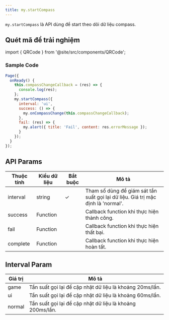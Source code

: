 ```yaml
---
title: my.startCompass
---
```


`my.startCompass` là API dùng để start theo dõi dữ liệu compass.

## Quét mã để trải nghiệm

import { QRCode } from '@site/src/components/QRCode';

<QRCode page="pages/api/compass/index" />

### Sample Code

```js
Page({
  onReady() {
    this.compassChangeCallback = (res) => {
      console.log(res);
    };
    my.startCompass({
      interval: 'ui',
      success: () => {
        my.onCompassChange(this.compassChangeCallback);
      },
      fail: (res) => {
        my.alert({ title: 'Fail', content: res.errorMessage });
      }
    });
  }
});
```

## API Params

| Thuộc tính | Kiểu dữ liệu | Bắt buộc | Mô tả                                                                            |
| ---------- | ------------ | -------- | -------------------------------------------------------------------------------- |
| interval   | string       | ✓        | Tham số dùng để giám sát tần suất gọi lại dữ liệu. Giá trị mặc định là 'normal'. |
| success    | Function     |          | Callback function khi thực hiện thành công.                                      |
| fail       | Function     |          | Callback function khi thực hiện thất bại.                                        |
| complete   | Function     |          | Callback function khi thực hiện hoàn tất.                                        |

## Interval Param

| Giá trị | Mô tả                                                     |
| ------- | --------------------------------------------------------- |
| game    | Tần suất gọi lại để cập nhật dữ liệu là khoảng 20ms/lần.  |
| ui      | Tần suất gọi lại để cập nhật dữ liệu là khoảng 60ms/lần.  |
| normal  | Tần suất gọi lại để cập nhật dữ liệu là khoảng 200ms/lần. |
